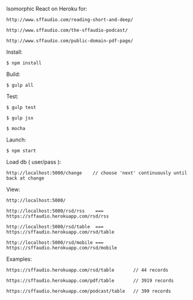 
Isomorphic React on Heroku for: 

    http://www.sffaudio.com/reading-short-and-deep/

    http://www.sffaudio.com/the-sffaudio-podcast/

    http://www.sffaudio.com/public-domain-pdf-page/
    
Install:

    $ npm install

Build:

    $ gulp all

Test:

    $ gulp test

    $ gulp jsx

    $ mocha

Launch:

    $ npm start

Load db ( user/pass ):

    http://localhost:5000/change    // choose 'next' continuously until back at change

View:

    http://localhost:5000/

    http://localhost:5000/rsd/rss    === https://sffaudio.herokuapp.com/rsd/rss

    http://localhost:5000/rsd/table  === https://sffaudio.herokuapp.com/rsd/table

    http://localhost:5000/rsd/mobile === https://sffaudio.herokuapp.com/rsd/mobile

Examples:

    https://sffaudio.herokuapp.com/rsd/table       // 44 records

    https://sffaudio.herokuapp.com/pdf/table       // 3919 records

    https://sffaudio.herokuapp.com/podcast/table   // 399 records
